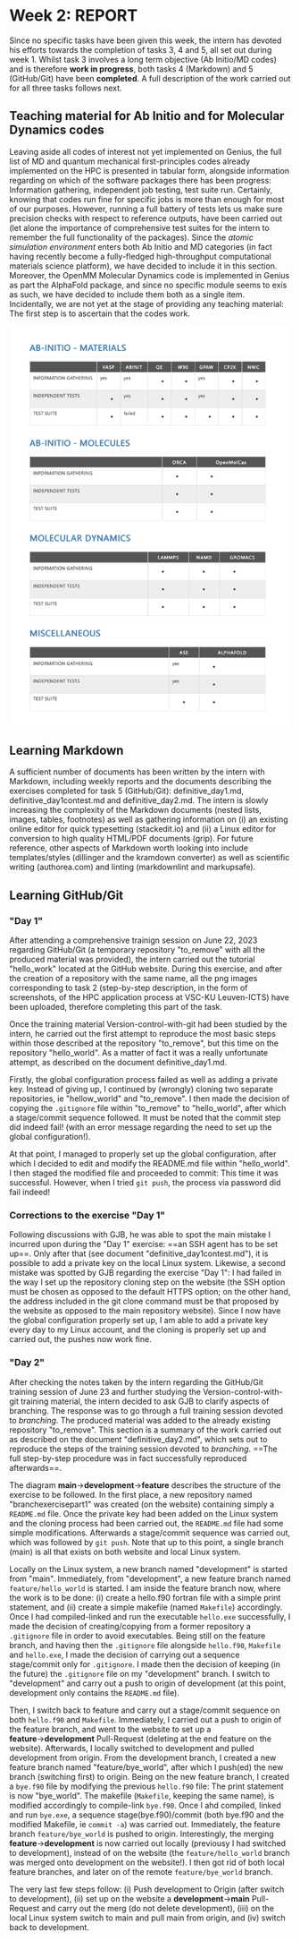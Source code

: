 
# Week 2: REPORT

Since no specific tasks have been given this week, the intern has devoted his efforts towards the completion of tasks 3, 4 and 5, all set out during week 1. Whilst task 3 involves a long term objective (Ab Initio/MD codes) and is therefore **work in progress**, both tasks 4 (Markdown) and 5 (GitHub/Git) have been **completed**. A full description of the work carried out for all three tasks follows next. 

## Teaching material for Ab Initio and for Molecular Dynamics codes

Leaving aside all codes of interest not yet implemented on Genius, the full list of MD and quantum mechanical first-principles codes already implemented on the HPC is presented in tabular form, alongside information regarding on which of the software packages there has been progress: Information gathering, independent job testing, test suite run. Certainly, knowing that codes run fine for specific jobs is more than enough for most of our purposes. However, running a full battery of tests lets us make sure precision checks with respect to reference outputs, have been carried out (let alone the importance of comprehensive test suites for the intern to remember the full functionality of the packages). Since the *atomic simulation environment* enters both Ab Initio and MD categories (in fact having recently become a fully-fledged high-throughput computational materials science platform), we have decided to include it in this section. Moreover, the OpenMM Molecular Dynamics code is implemented in Genius as part the AlphaFold package, and since no specific module seems to exis as such, we have decided to include them both as a single item. Incidentally, we are not yet at the stage of providing any teaching material: The first step is to ascertain that the codes work.

![](tablesgenius.png)

## Learning Markdown

A sufficient number of documents has been written by the intern with Markdown, including weekly reports and the documents describing the exercises completed for task 5 (GitHub/Git): definitive_day1.md,  definitive_day1contest.md and definitive_day2.md. The intern is slowly increasing the complexity of the Markdown documents (nested lists, images, tables, footnotes) as well as gathering information on (i) an existing online editor for quick typesetting (stackedit.io) and (ii) a Linux editor for conversion to high quality HTML/PDF documents (grip). For future reference, other aspects of Markdown worth looking into include templates/styles (dillinger and the kramdown converter) as well as scientific writing (authorea.com) and linting (markdownlint and markupsafe).

## Learning GitHub/Git

### "Day 1"

After attending a comprehensive trainign session on June 22, 2023 regarding GitHub/Git (a temporary repository "to_remove" with all the produced material was provided), the intern carried out the tutorial "hello_work" located at the GitHub website. During this exercise, and after the creation of a repository with the same name, all the png images corresponding to task 2 (step-by-step description, in the form of screenshots, of the HPC application process at VSC-KU Leuven-ICTS) have been uploaded, therefore completing this part of the task. 

Once the training material Version-control-with-git had been studied by the intern, he carried out the first attempt to reproduce the most basic steps within those described at the repository "to_remove", but this time on the repository "hello_world". As a matter of fact it was a really unfortunate attempt, as described on the document definitive_day1.md. 

Firstly, the global configuration process failed as well as adding a private key. Instead of giving up, I continued by (wrongly) cloning two separate repositories, ie "hellow_world" and "to_remove". I then made the decision of copying the ```.gitignore``` file within "to_remove"  to "hello_world", after which a stage/commit sequence followed. It must be noted that the commit step did indeed fail! (with an error message regarding the need to set up the global configuration!). 

At that point, I managed to properly set up the global configuration, after which I decided to edit and modify the README.md file within "hello_world". I then staged the modified file and proceeded to commit: This time it was successful. However, when I tried ```git push```, the process via password did fail indeed!

### Corrections to the exercise "Day 1"

Following discussions with GJB, he was able to spot the main mistake I incurred upon during the "Day 1" exercise: ==an SSH agent has to be set up==. Only after that (see document "definitive_day1contest.md"), it is possible to add a private key on the local Linux system. Likewise, a second mistake was spotted by GJB regarding the exercise "Day 1": I had failed in the way I set up the repository cloning step on the website (the SSH option must be chosen as opposed to the default HTTPS option; on the other hand, the address included in the git clone command must be that proposed by the website as opposed to the main repository website). Since I now have the global configuration properly set up, I am able to add a private key every day to my Linux account, and the cloning is properly set up and carried out, the pushes now work fine.

### "Day 2"

After checking the notes taken by the intern regarding the GitHub/Git training session of June 23 and further studying the Version-control-with-git training material, the intern decided to ask GJB to clarify aspects of branching. The response was to go through a full training session devoted to *branching*. The produced material was added to the already existing repository "to_remove". This section is a summary of the work carried out as described on the document "definitive_day2.md", which sets out to reproduce the steps of the training session devoted to *branching*. ==The full step-by-step procedure was in fact successfully reproduced afterwards==.

The diagram **main**$\rightarrow$**development**$\rightarrow$**feature** describes the structure of the exercise to be followed. In the first place, a new repository named "branchexercisepart1" was created (on the website) containing simply a ```README.md``` file. Once the private key had been added on the Linux system and the cloning process had been carried out, the ```README.md``` file had some simple modifications. Afterwards a stage/commit sequence was carried out, which was followed by ```git push```. Note that up to this point, a single branch (main) is all that exists on both website and local Linux system.  

Locally on the Linux system, a new branch named "development" is started from "main". Immediately, from "development", a new feature branch named ```feature/hello_world``` is started. I am inside the feature branch now, where the work is to be done: (i) create a hello.f90 fortran file with a simple print statement, and (ii) create a simple makefile (named ```Makefile```) accordingly. Once I had compiled-linked and run the executable ```hello.exe``` successfully, I made the decision of creating/copying from a former repository a ```.gitignore``` file in order to avoid executables. Being still on the feature branch, and having then the ```.gitignore``` file alongside ```hello.f90```, ```Makefile``` and ```hello.exe```, I made the decision of carrying out a sequence stage/commit only for ```.gitignore```. I made then the decision of keeping (in the future) the ```.gitignore``` file on my "development" branch. I switch to "development" and carry out a push to origin of development (at this point, development only contains the ```README.md``` file).

Then, I switch back to feature and carry out a stage/commit sequence on both ```hello.f90``` and ```Makefile```. Immediately, I carried out a push to origin of the feature branch, and went to the website to set up a **feature**$\rightarrow$**development** Pull-Request (deleting at the end feature on the website). Afterwards, I locally switched to development and pulled development from origin. From the development branch, I created a new feature branch named "feature/bye_world", after which I push(ed) the new branch (switching first) to origin. Being on the new feature branch, I created a ```bye.f90``` file by modifying the previous ```hello.f90``` file: The print statement is now "bye_world". The makefile (```Makefile```, keeping the same name), is modified accordingly to compile-link ```bye.f90```. Once I ahd compiled, linked and run ```bye.exe```, a sequence stage(bye.f90)/commit (both bye.f90 and the modified Makefile, ie ```commit -a```) was carried out. Immediately, the feature branch ```feature/bye_world``` is pushed to origin. Interestingly, the merging **feature**$\rightarrow$**development** is now carried out locally (previousy I had switched to development), instead of on the website (the ```feature/hello_world``` branch was merged onto development on the website!). I then got rid of both local feature branches, and later on of the remote ```feature/bye_world``` branch.

The very last few steps follow: (i) Push development to Origin (after switch to development), (ii) set up on the website a **development**$\rightarrow$**main** Pull-Request and carry out the merg (do not delete development), (iii) on the local Linux system switch to main and pull main from origin, and (iv) switch back to development.